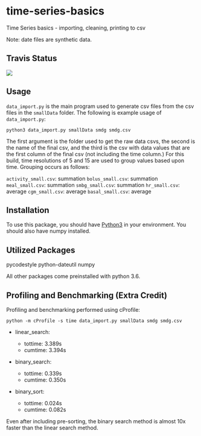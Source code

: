 # time-series-basics
Time Series basics - importing, cleaning, printing to csv

Note: date files are synthetic data.

## Travis Status
![](https://travis-ci.com/cu-swe4s-fall-2019/time-series-basics-rymo1354.svg?branch=master)

## Usage
`data_import.py` is the main program used to generate csv files from the csv files in the `smallData` folder. The following is example usage of `data_import.py`: 

```
python3 data_import.py smallData smdg smdg.csv
```

The first argument is the folder used to get the raw data csvs, the second is the name of the final csv, and the third is the csv with data values that are the first column of the final csv (not including the time column.) For this build, time resolutions of 5 and 15 are used to group values based upon time. Grouping occurs as follows:

`activity_small.csv`: summation 
`bolus_small.csv`: summation 
`meal_small.csv`: summation 
`smbg_small.csv`: summation 
`hr_small.csv`: average 
`cgm_small.csv`: average 
`basal_small.csv`: average  

## Installation
To use this package, you should have [Python3](https://www.python.org/download/releases/3.6/) in your environment. You should also have numpy installed.

## Utilized Packages
pycodestyle
python-dateutil
numpy

All other packages come preinstalled with python 3.6.

## Profiling and Benchmarking (Extra Credit)
Profiling and benchmarking performed using cProfile:
```
python -m cProfile -s time data_import.py smallData smdg smdg.csv
```

* linear_search:
    * tottime: 3.389s
    * cumtime: 3.394s

* binary_search:
    * tottime: 0.339s
    * cumtime: 0.350s

* binary_sort: 
    * tottime: 0.024s
    * cumtime: 0.082s

Even after including pre-sorting, the binary search method is almost 10x faster than the linear search method. 


